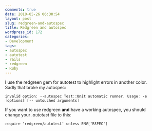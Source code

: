 ```yaml
---
comments: true
date: 2010-05-26 06:30:54
layout: post
slug: redgreen-and-autospec
title: Redgreen and autospec
wordpress_id: 172
categories:
- Development
tags:
- autospec
- autotest
- rails
- redgreen
- Ruby
---
```


I use the redgreen gem for autotest to highlight errors in another color. Sadly that broke my autospec:

`
invalid option: --autospec
Test::Unit automatic runner.
Usage: -e [options] [-- untouched arguments]
`

If you want to use redgreen **and** have a working autospec, you should change your _.autotest_ file to this:

`
require 'redgreen/autotest' unless ENV['RSPEC']
`

